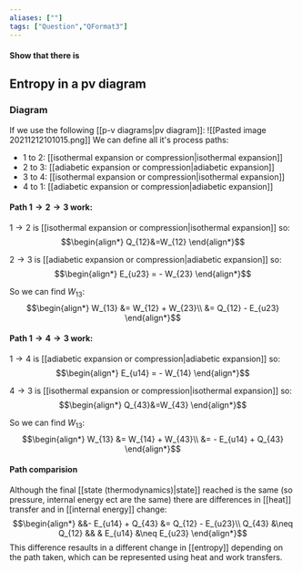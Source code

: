 ```yaml
---
aliases: [""]
tags: ["Question","QFormat3"]
---
```


#### Show that there is
## Entropy in a pv diagram
### Diagram
If we use the following [[p-v diagrams|pv diagram]]:
![[Pasted image 20211212101015.png]]
We can define all it's process paths:
- 1 to 2: [[isothermal expansion or compression|isothermal expansion]] 
- 2 to 3: [[adiabetic expansion or compression|adiabetic expansion]]
- 3 to 4: [[isothermal expansion or compression|isothermal expansion]]
- 4 to 1: [[adiabetic expansion or compression|adiabetic expansion]]

#### Path $1 \to 2 \to 3$ work:
$1 \to 2$ is [[isothermal expansion or compression|isothermal expansion]] so:
$$\begin{align*}
Q_{12}&=W_{12} 
\end{align*}$$

$2 \to 3$ is [[adiabetic expansion or compression|adiabetic expansion]] so:
$$\begin{align*}
E_{u23} = - W_{23}
\end{align*}$$

So we can find $W_{13}$:
$$\begin{align*}
W_{13} &= W_{12} + W_{23}\\
&=  Q_{12} - E_{u23}
\end{align*}$$

#### Path $1 \to 4 \to 3$ work:
$1 \to 4$ is [[adiabetic expansion or compression|adiabetic expansion]] so:
$$\begin{align*}
E_{u14} = - W_{14}
\end{align*}$$

$4 \to 3$ is [[isothermal expansion or compression|isothermal expansion]] so:
$$\begin{align*}
Q_{43}&=W_{43} 
\end{align*}$$

So we can find $W_{13}$:
$$\begin{align*}
W_{13} &= W_{14} + W_{43}\\
&=  - E_{u14} + Q_{43} 
\end{align*}$$

#### Path comparision
Although the final [[state (thermodynamics)|state]] reached is the same (so pressure, internal energy ect are the same) there are differences in [[heat]] transfer and in [[internal energy]] change:
$$\begin{align*}
&&- E_{u14} + Q_{43}  &= Q_{12} - E_{u23}\\
Q_{43} &\neq Q_{12} && & E_{u14} &\neq E_{u23}
\end{align*}$$
This difference resaults in a different change in [[entropy]] depending on the path taken, which can be represented using heat and work transfers.
